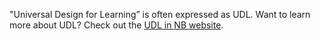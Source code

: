 "Universal Design for Learning” is often expressed as UDL. Want to learn more about UDL? Check out the [UDL in NB website](https://udl.nbed.ca/).
